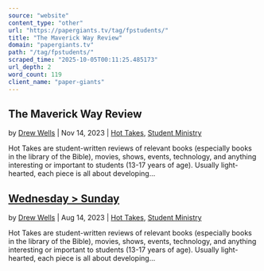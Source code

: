 ```yaml
---
source: "website"
content_type: "other"
url: "https://papergiants.tv/tag/fpstudents/"
title: "The Maverick Way Review"
domain: "papergiants.tv"
path: "/tag/fpstudents/"
scraped_time: "2025-10-05T00:11:25.485173"
url_depth: 2
word_count: 119
client_name: "paper-giants"
---
```


## The Maverick Way Review

by [Drew Wells](https://papergiants.tv/author/drew/ "Posts by Drew Wells") | Nov 14, 2023 | [Hot Takes](https://papergiants.tv/category/studentresources/hot-takes/), [Student Ministry](https://papergiants.tv/category/studentresources/)

Hot Takes are student-written reviews of relevant books (especially books in the library of the Bible), movies, shows, events, technology, and anything interesting or important to students (13-17 years of age). Usually light-hearted, each piece is all about developing...

## [Wednesday > Sunday](https://papergiants.tv/wednesday-sunday/)

by [Drew Wells](https://papergiants.tv/author/drew/ "Posts by Drew Wells") | Aug 14, 2023 | [Hot Takes](https://papergiants.tv/category/studentresources/hot-takes/), [Student Ministry](https://papergiants.tv/category/studentresources/)

Hot Takes are student-written reviews of relevant books (especially books in the library of the Bible), movies, shows, events, technology, and anything interesting or important to students (13-17 years of age). Usually light-hearted, each piece is all about developing...